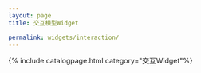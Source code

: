 ```yaml
---
layout: page
title: 交互模型Widget

permalink: widgets/interaction/
---
```

{% include catalogpage.html category="交互Widget"%}